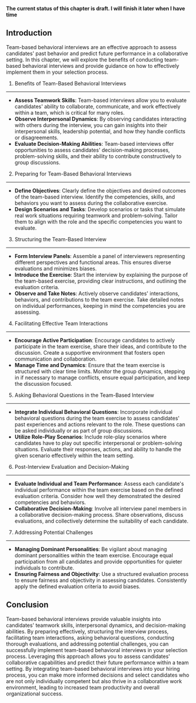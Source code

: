 **The current status of this chapter is draft. I will finish it later when I have time**

Introduction
------------

Team-based behavioral interviews are an effective approach to assess candidates' past behavior and predict future performance in a collaborative setting. In this chapter, we will explore the benefits of conducting team-based behavioral interviews and provide guidance on how to effectively implement them in your selection process.

1. Benefits of Team-Based Behavioral Interviews
-----------------------------------------------

* **Assess Teamwork Skills**: Team-based interviews allow you to evaluate candidates' ability to collaborate, communicate, and work effectively within a team, which is critical for many roles.
* **Observe Interpersonal Dynamics**: By observing candidates interacting with others during the interview, you can gain insights into their interpersonal skills, leadership potential, and how they handle conflicts or disagreements.
* **Evaluate Decision-Making Abilities**: Team-based interviews offer opportunities to assess candidates' decision-making processes, problem-solving skills, and their ability to contribute constructively to group discussions.

2. Preparing for Team-Based Behavioral Interviews
-------------------------------------------------

* **Define Objectives**: Clearly define the objectives and desired outcomes of the team-based interview. Identify the competencies, skills, and behaviors you want to assess during the collaborative exercise.
* **Design Scenarios and Tasks**: Develop scenarios or tasks that simulate real work situations requiring teamwork and problem-solving. Tailor them to align with the role and the specific competencies you want to evaluate.

3. Structuring the Team-Based Interview
---------------------------------------

* **Form Interview Panels**: Assemble a panel of interviewers representing different perspectives and functional areas. This ensures diverse evaluations and minimizes biases.
* **Introduce the Exercise**: Start the interview by explaining the purpose of the team-based exercise, providing clear instructions, and outlining the evaluation criteria.
* **Observe and Take Notes**: Actively observe candidates' interactions, behaviors, and contributions to the team exercise. Take detailed notes on individual performances, keeping in mind the competencies you are assessing.

4. Facilitating Effective Team Interactions
-------------------------------------------

* **Encourage Active Participation**: Encourage candidates to actively participate in the team exercise, share their ideas, and contribute to the discussion. Create a supportive environment that fosters open communication and collaboration.
* **Manage Time and Dynamics**: Ensure that the team exercise is structured with clear time limits. Monitor the group dynamics, stepping in if necessary to manage conflicts, ensure equal participation, and keep the discussion focused.

5. Asking Behavioral Questions in the Team-Based Interview
----------------------------------------------------------

* **Integrate Individual Behavioral Questions**: Incorporate individual behavioral questions during the team exercise to assess candidates' past experiences and actions relevant to the role. These questions can be asked individually or as part of group discussions.
* **Utilize Role-Play Scenarios**: Include role-play scenarios where candidates have to play out specific interpersonal or problem-solving situations. Evaluate their responses, actions, and ability to handle the given scenario effectively within the team setting.

6. Post-Interview Evaluation and Decision-Making
------------------------------------------------

* **Evaluate Individual and Team Performance**: Assess each candidate's individual performance within the team exercise based on the defined evaluation criteria. Consider how well they demonstrated the desired competencies and behaviors.
* **Collaborative Decision-Making**: Involve all interview panel members in a collaborative decision-making process. Share observations, discuss evaluations, and collectively determine the suitability of each candidate.

7. Addressing Potential Challenges
----------------------------------

* **Managing Dominant Personalities**: Be vigilant about managing dominant personalities within the team exercise. Encourage equal participation from all candidates and provide opportunities for quieter individuals to contribute.
* **Ensuring Fairness and Objectivity**: Use a structured evaluation process to ensure fairness and objectivity in assessing candidates. Consistently apply the defined evaluation criteria to avoid biases.

Conclusion
----------

Team-based behavioral interviews provide valuable insights into candidates' teamwork skills, interpersonal dynamics, and decision-making abilities. By preparing effectively, structuring the interview process, facilitating team interactions, asking behavioral questions, conducting thorough evaluations, and addressing potential challenges, you can successfully implement team-based behavioral interviews in your selection process. Leveraging this approach allows you to assess candidates' collaborative capabilities and predict their future performance within a team setting. By integrating team-based behavioral interviews into your hiring process, you can make more informed decisions and select candidates who are not only individually competent but also thrive in a collaborative work environment, leading to increased team productivity and overall organizational success.
